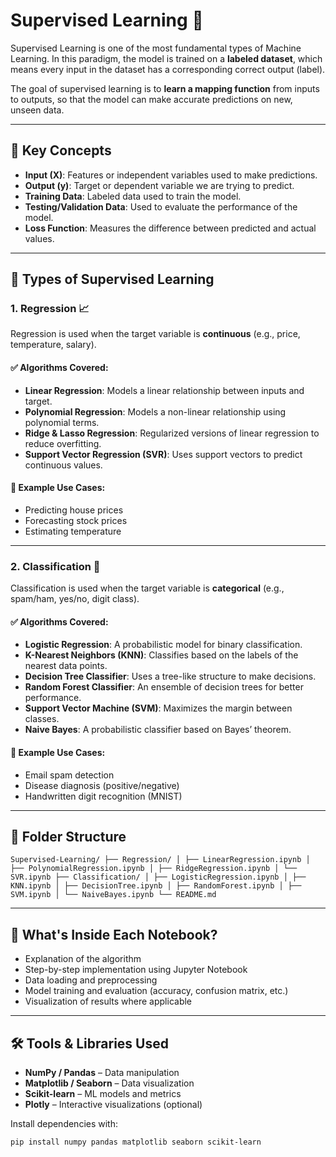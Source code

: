 # Supervised Learning 📘

Supervised Learning is one of the most fundamental types of Machine Learning. In this paradigm, the model is trained on a **labeled dataset**, which means every input in the dataset has a corresponding correct output (label).

The goal of supervised learning is to **learn a mapping function** from inputs to outputs, so that the model can make accurate predictions on new, unseen data.

---

## 🔑 Key Concepts

- **Input (X)**: Features or independent variables used to make predictions.
- **Output (y)**: Target or dependent variable we are trying to predict.
- **Training Data**: Labeled data used to train the model.
- **Testing/Validation Data**: Used to evaluate the performance of the model.
- **Loss Function**: Measures the difference between predicted and actual values.

---

## 📂 Types of Supervised Learning

### 1. Regression 📈
Regression is used when the target variable is **continuous** (e.g., price, temperature, salary).

#### ✅ Algorithms Covered:

- **Linear Regression**: Models a linear relationship between inputs and target.
- **Polynomial Regression**: Models a non-linear relationship using polynomial terms.
- **Ridge & Lasso Regression**: Regularized versions of linear regression to reduce overfitting.
- **Support Vector Regression (SVR)**: Uses support vectors to predict continuous values.

#### 📌 Example Use Cases:
- Predicting house prices
- Forecasting stock prices
- Estimating temperature

---

### 2. Classification 🧠
Classification is used when the target variable is **categorical** (e.g., spam/ham, yes/no, digit class).

#### ✅ Algorithms Covered:

- **Logistic Regression**: A probabilistic model for binary classification.
- **K-Nearest Neighbors (KNN)**: Classifies based on the labels of the nearest data points.
- **Decision Tree Classifier**: Uses a tree-like structure to make decisions.
- **Random Forest Classifier**: An ensemble of decision trees for better performance.
- **Support Vector Machine (SVM)**: Maximizes the margin between classes.
- **Naive Bayes**: A probabilistic classifier based on Bayes’ theorem.

#### 📌 Example Use Cases:
- Email spam detection
- Disease diagnosis (positive/negative)
- Handwritten digit recognition (MNIST)

---

## 📌 Folder Structure

```
Supervised-Learning/ ├── Regression/ │ ├── LinearRegression.ipynb │ ├── PolynomialRegression.ipynb │ ├── RidgeRegression.ipynb │ └── SVR.ipynb ├── Classification/ │ ├── LogisticRegression.ipynb │ ├── KNN.ipynb │ ├── DecisionTree.ipynb │ ├── RandomForest.ipynb │ ├── SVM.ipynb │ └── NaiveBayes.ipynb └── README.md

```

---

## 🧪 What's Inside Each Notebook?

- Explanation of the algorithm
- Step-by-step implementation using Jupyter Notebook
- Data loading and preprocessing
- Model training and evaluation (accuracy, confusion matrix, etc.)
- Visualization of results where applicable

---

## 🛠️ Tools & Libraries Used

- **NumPy / Pandas** – Data manipulation
- **Matplotlib / Seaborn** – Data visualization
- **Scikit-learn** – ML models and metrics
- **Plotly** – Interactive visualizations (optional)

Install dependencies with:
```bash
pip install numpy pandas matplotlib seaborn scikit-learn
